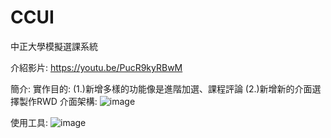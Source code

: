 # CCUI
中正大學模擬選課系統

介紹影片:
https://youtu.be/PucR9kyRBwM

簡介:
實作目的:
(1.)新增多樣的功能像是進階加選、課程評論
(2.)新增新的介面選擇製作RWD
介面架構:
![image](https://user-images.githubusercontent.com/58058632/165676472-e4fc85c4-0ec0-49d6-ad91-2cc24ef86680.png)


使用工具:
![image](https://user-images.githubusercontent.com/58058632/165675136-7f8c7591-31c5-49a0-8ffa-a1e66af7eb63.png)
